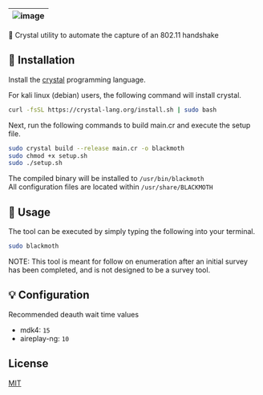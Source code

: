 | ![image](https://user-images.githubusercontent.com/63486672/113639997-176c9f00-9640-11eb-9e76-8a11cc108d75.png) |
| :------: |
🔮 Crystal utility to automate the capture of an 802.11 handshake

## 📝 Installation

Install the [crystal](https://crystal-lang.org/install/) programming language.

For kali linux (debian) users, the following command will install crystal.
```bash
curl -fsSL https://crystal-lang.org/install.sh | sudo bash
```
Next, run the following commands to build main.cr and execute the setup file.
```bash
sudo crystal build --release main.cr -o blackmoth
sudo chmod +x setup.sh
sudo ./setup.sh
```

The compiled binary will be installed to `/usr/bin/blackmoth`  
All configuration files are located within `/usr/share/BLACKMOTH`

## 🦋 Usage

The tool can be executed by simply typing the following into your terminal.
```bash
sudo blackmoth
```
NOTE: This tool is meant for follow on enumeration after an initial survey has been completed,
      and is not designed to be a survey tool.
## 💡 Configuration
Recommended deauth wait time values
* mdk4: `15` 
* aireplay-ng: `10`
## License
[MIT](https://choosealicense.com/licenses/mit/)

